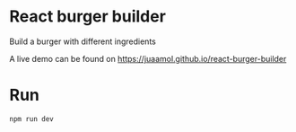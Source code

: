 # React burger builder

Build a burger with different ingredients

A live demo can be found on https://juaamol.github.io/react-burger-builder

# Run
`npm run dev`
